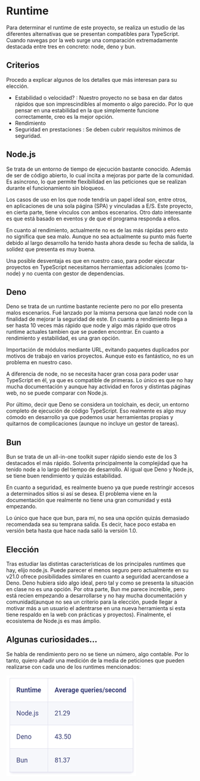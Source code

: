 # Runtime

Para determinar el runtime de este proyecto, se realiza un estudio de las diferentes alternativas que se presentan compatibles para TypeScript. 
Cuando navegas por la web surge una comparación extremadamente destacada entre tres en concreto: node, deno y bun. 

## Criterios

Procedo a explicar algunos de los detalles que más interesan para su elección.

- Estabilidad o velocidad? : Nuestro proyecto no se basa en dar datos rápidos que son imprescindibles al momento o algo parecido. Por lo que pensar en una estabilidad en la que simplemente funcione correctamente, creo es la mejor opción. 
- Rendimiento
- Seguridad en prestaciones : Se deben cubrir requisitos mínimos de seguridad.

## Node.js

Se trata de un entorno de tiempo de ejecución bastante conocido. Además de ser de código abierto, lo cual incita a mejoras por parte de la comunidad. Es asíncrono, lo que permite flexibilidad en las peticiones que se realizan durante el funcionamiento sin bloqueos.

Los casos de uso en los que node tendría un papel ideal son, entre otros, en aplicaciones de una sola página (SPA) y vinculadas a E/S. Este proyecto, en cierta parte, tiene vínculos con ambos escenarios. Otro dato interesante es que está basado en eventos y de que el programa responda a ellos.

En cuanto al rendimiento, actualmente no es de las más rápidas pero esto no significa que sea malo. Aunque no sea actualmente su punto más fuerte debido al largo desarrollo ha tenido hasta ahora desde su fecha de salida, la solidez que presenta es muy buena.

Una posible desventaja es que en nuestro caso, para poder ejecutar proyectos en TypeScript necesitamos herramientas adicionales (como ts-node) y no cuenta con gestor de dependencias.

## Deno

Deno se trata de un runtime bastante reciente pero no por ello presenta malos escenarios. Fué lanzado por la misma persona que lanzó node con la finalidad de mejorar la seguridad de este. En cuanto a rendimiento llega a ser hasta 10 veces más rápido que node y algo más rápido que otros runtime actuales tambien que se pueden encontrar. En cuanto a rendimiento y estabilidad, es una gran opción.

Importación de módulos mediante URL, evitando paquetes duplicados por motivos de trabajo en varios proyectos. Aunque esto es fantástico, no es un problema en nuestro caso.

A diferencia de node, no se necesita hacer gran cosa para poder usar TypeScript en él, ya que es compatible de primeras. Lo único es que no hay mucha documentación y aunque hay actividad en foros y distintas páginas web, no se puede comparar con Node.js. 

Por último, decir que Deno se considera un toolchain, es decir, un entorno completo de ejecución de código TypeScript. Eso realmente es algo muy cómodo en desarrollo ya que podemos usar herramientas propias y quitarnos de complicaciones (aunque no incluye un gestor de tareas).

## Bun

Bun se trata de un all-in-one toolkit super rápido siendo este de los 3 destacados el más rápido. Solventa principalmente la complejidad que ha tenido node a lo largo del tiempo de desarrollo. Al igual que Deno y Node.js, se tiene buen rendimiento y quizás estabilidad.

En cuanto a seguridad, es realmente bueno ya que puede restringir accesos a determinados sitios si así se desea.
El problema viene en la documentación que realmente no tiene una gran comunidad y está empezando.

Lo único que hace que bun, para mí, no sea una opción quizás demasiado recomendada sea su temprana salida. Es decir, hace poco estaba en versión beta hasta que hace nada salió la versión 1.0.

## Elección

Tras estudiar las distintas características de los principales runtimes que hay, elijo node.js. Puede parecer el menos seguro pero actualmente en su v21.0 ofrece posibilidades similares en cuanto a seguridad acercandose a Deno. Deno hubiera sido algo ideal, pero tal y como se presenta la situación en clase no es una opción. Por otra parte, Bun me parece increíble, pero está recien empezando a desarrollarse y no hay mucha documentación y comunidad(aunque no sea un criterio para la elección, puede llegar a motivar más a un usuario el adentrarse en una nueva herramienta si esta tiene respaldo en la web con prácticas y proyectos). Finalmente, el ecosistema de Node.js es mas ámplio.


## Algunas curiosidades...

Se habla de rendimiento pero no se tiene un número, algo contable. Por lo tanto, quiero añadir una medición de la media de peticiones que pueden realizarse con cada uno de los runtimes mencionados:

![](../img/RendimientoRuntime.png)

